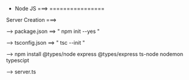 *   Node JS ===>
================

Server Creation ===>

--> package.json  ==> " npm init --yes "

--> tsconfig.json ==> " tsc --init "

--> npm install @types/node express @types/express ts-node nodemon typescipt

--> server.ts